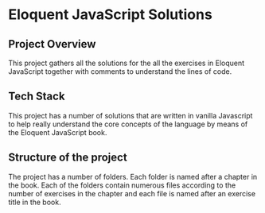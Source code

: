# Eloquent JavaScript Solutions
## Project Overview

This project gathers all the solutions for the all the exercises in Eloquent JavaScript together with comments to understand the lines of code.

## Tech Stack

This project has a number of solutions that are written in vanilla Javascript to help really understand the core concepts of the language by means of the Eloquent JavaScript book.

## Structure of the project

The project has a number of folders. Each folder is named after a chapter in the book. Each of the folders contain numerous files according to the number of exercises in the chapter and each file is named after an exercise title in the book.